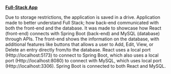 **[Full-Stack App](https://drive.google.com/file/d/1Gtdcv3Tq5kyRuJbVXRnD44RtCVvkephz/view?usp=drivesdk)**

Due to storage restrictions, the application is saved in a drive.
Application made to better understand Full Stack; how back-end communicated with both the front-end and the database.
It was made to showcase how React (front-end) connects with Spring Boot (back-end) and MySQL (database) through APIs.
The front-end shows the information on the database, with additional features like buttons that allows a user to Add, Edit, View, or Delete an entry directly from/to the database. React uses a local port (Http://localhost:5173) to connect to Spring Boot, which also uses a local port (Http://localhost:8080) to connect with MySQL, which uses local port (Http://localhost:3306). Spring Boot is connected to both React and MySQL.
